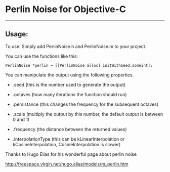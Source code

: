Perlin Noise for Objective-C
============================

------------------------------------------------------

Usage:
------

To use: Simply add PerlinNoise.h and PerlinNoise.m to your project. 

You can use the functions like this:

<pre><code>PerlinNoise *perlin = [[PerlinNoise alloc] initWithSeed:someint];</code></pre>

You can manipulate the output using the following properties.

- .seed (this is the number used to generate the output)

- .octaves (how many iterations the function should run)

- .persistance (this changes the frequency for the subsequent octaves)

- .scale (multiply the output by this number, the default output is between 0 and 1)

- .frequency (the distance between the returned values)

- .interpolationType (this can be kLinearInterpolation or kCosineInterpolation, CosineInterpolation is slower)


Thanks to Hugo Elias for his wonderful page about perlin noise

http://freespace.virgin.net/hugo.elias/models/m_perlin.htm
